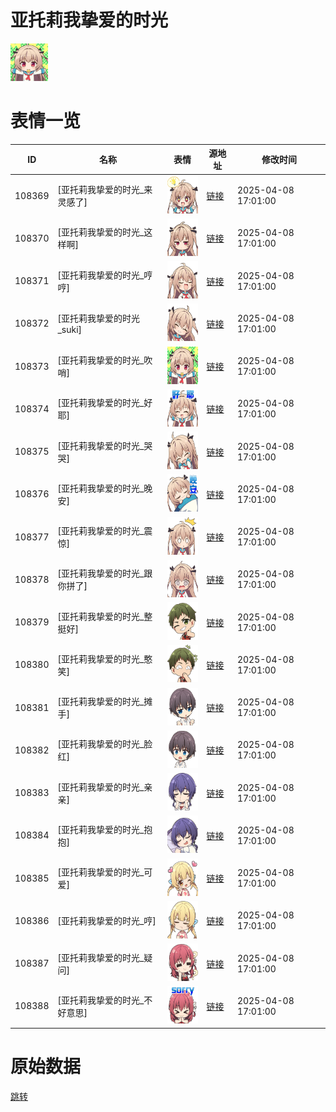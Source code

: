 # 亚托莉我挚爱的时光

<img src="./cover.png" height="60" alt="cover" />

# 表情一览

|ID|名称|表情|源地址|修改时间|
|----|----|----|----|----|
|108369|[亚托莉我挚爱的时光_来灵感了]|<img src="./pic/108369_%5B亚托莉我挚爱的时光_来灵感了%5D.png" height="60" alt="来灵感了"/>|[链接](https://i0.hdslb.com/bfs/garb/939f9ae28ca234679081d7c8bb96840ab9712956.png)|2025-04-08 17:01:00|
|108370|[亚托莉我挚爱的时光_这样啊]|<img src="./pic/108370_%5B亚托莉我挚爱的时光_这样啊%5D.png" height="60" alt="这样啊"/>|[链接](https://i0.hdslb.com/bfs/garb/ebd37457c4476da5d152ca0518e86c746a8d53a5.png)|2025-04-08 17:01:00|
|108371|[亚托莉我挚爱的时光_哼哼]|<img src="./pic/108371_%5B亚托莉我挚爱的时光_哼哼%5D.png" height="60" alt="哼哼"/>|[链接](https://i0.hdslb.com/bfs/garb/bdfa03dca3e5c07fbe9d78a648917774e4776a4c.png)|2025-04-08 17:01:00|
|108372|[亚托莉我挚爱的时光_suki]|<img src="./pic/108372_%5B亚托莉我挚爱的时光_suki%5D.png" height="60" alt="suki"/>|[链接](https://i0.hdslb.com/bfs/garb/af11ef4ba04219ba5b8435cf333a8afecbc7f8df.png)|2025-04-08 17:01:00|
|108373|[亚托莉我挚爱的时光_吹哨]|<img src="./pic/108373_%5B亚托莉我挚爱的时光_吹哨%5D.png" height="60" alt="吹哨"/>|[链接](https://i0.hdslb.com/bfs/garb/d37a2e2006f860c1e62a59b1e6b47c029cb39d9c.png)|2025-04-08 17:01:00|
|108374|[亚托莉我挚爱的时光_好耶]|<img src="./pic/108374_%5B亚托莉我挚爱的时光_好耶%5D.png" height="60" alt="好耶"/>|[链接](https://i0.hdslb.com/bfs/garb/509035696083a72362645cdbaf4cd968c2e4953d.png)|2025-04-08 17:01:00|
|108375|[亚托莉我挚爱的时光_哭哭]|<img src="./pic/108375_%5B亚托莉我挚爱的时光_哭哭%5D.png" height="60" alt="哭哭"/>|[链接](https://i0.hdslb.com/bfs/garb/d1b768cd2d801b826e017f343ba720cfb9b8b9d5.png)|2025-04-08 17:01:00|
|108376|[亚托莉我挚爱的时光_晚安]|<img src="./pic/108376_%5B亚托莉我挚爱的时光_晚安%5D.png" height="60" alt="晚安"/>|[链接](https://i0.hdslb.com/bfs/garb/fc897de19c1034dd94200d21858eaad615e12308.png)|2025-04-08 17:01:00|
|108377|[亚托莉我挚爱的时光_震惊]|<img src="./pic/108377_%5B亚托莉我挚爱的时光_震惊%5D.png" height="60" alt="震惊"/>|[链接](https://i0.hdslb.com/bfs/garb/b9706e8bd3b89be08c09d22314cf19adbbcf08f3.png)|2025-04-08 17:01:00|
|108378|[亚托莉我挚爱的时光_跟你拼了]|<img src="./pic/108378_%5B亚托莉我挚爱的时光_跟你拼了%5D.png" height="60" alt="跟你拼了"/>|[链接](https://i0.hdslb.com/bfs/garb/d328b1ed35ca5b4f3537da6ababacccb1f542d9d.png)|2025-04-08 17:01:00|
|108379|[亚托莉我挚爱的时光_整挺好]|<img src="./pic/108379_%5B亚托莉我挚爱的时光_整挺好%5D.png" height="60" alt="整挺好"/>|[链接](https://i0.hdslb.com/bfs/garb/58f8ed0584286fabefdfb51793e796f632284a9c.png)|2025-04-08 17:01:00|
|108380|[亚托莉我挚爱的时光_憨笑]|<img src="./pic/108380_%5B亚托莉我挚爱的时光_憨笑%5D.png" height="60" alt="憨笑"/>|[链接](https://i0.hdslb.com/bfs/garb/1f413d3dbd73af10666c676bbe26afb3e2072dfe.png)|2025-04-08 17:01:00|
|108381|[亚托莉我挚爱的时光_摊手]|<img src="./pic/108381_%5B亚托莉我挚爱的时光_摊手%5D.png" height="60" alt="摊手"/>|[链接](https://i0.hdslb.com/bfs/garb/b9bc905c2449a4efbe1a395a62144b68854152e6.png)|2025-04-08 17:01:00|
|108382|[亚托莉我挚爱的时光_脸红]|<img src="./pic/108382_%5B亚托莉我挚爱的时光_脸红%5D.png" height="60" alt="脸红"/>|[链接](https://i0.hdslb.com/bfs/garb/c5a61c7fcf34cc6a453aa1f101c1b9269d644a45.png)|2025-04-08 17:01:00|
|108383|[亚托莉我挚爱的时光_亲亲]|<img src="./pic/108383_%5B亚托莉我挚爱的时光_亲亲%5D.png" height="60" alt="亲亲"/>|[链接](https://i0.hdslb.com/bfs/garb/73ff1a6b60b2610862e7415f31dc5188a0a981e2.png)|2025-04-08 17:01:00|
|108384|[亚托莉我挚爱的时光_抱抱]|<img src="./pic/108384_%5B亚托莉我挚爱的时光_抱抱%5D.png" height="60" alt="抱抱"/>|[链接](https://i0.hdslb.com/bfs/garb/47b27dc8a992b344eb425cd67ae6d5f884fcacd2.png)|2025-04-08 17:01:00|
|108385|[亚托莉我挚爱的时光_可爱]|<img src="./pic/108385_%5B亚托莉我挚爱的时光_可爱%5D.png" height="60" alt="可爱"/>|[链接](https://i0.hdslb.com/bfs/garb/38b2c14a7c6add56a225aec2e41b1ccd05eeec28.png)|2025-04-08 17:01:00|
|108386|[亚托莉我挚爱的时光_哼]|<img src="./pic/108386_%5B亚托莉我挚爱的时光_哼%5D.png" height="60" alt="哼"/>|[链接](https://i0.hdslb.com/bfs/garb/194867f66c99c196fb88c4fa10e40ade81ebd010.png)|2025-04-08 17:01:00|
|108387|[亚托莉我挚爱的时光_疑问]|<img src="./pic/108387_%5B亚托莉我挚爱的时光_疑问%5D.png" height="60" alt="疑问"/>|[链接](https://i0.hdslb.com/bfs/garb/ac982217735865625bde4df19ac4abd34e94b7f6.png)|2025-04-08 17:01:00|
|108388|[亚托莉我挚爱的时光_不好意思]|<img src="./pic/108388_%5B亚托莉我挚爱的时光_不好意思%5D.png" height="60" alt="不好意思"/>|[链接](https://i0.hdslb.com/bfs/garb/455d79cbc3ff6eb36144ecfe59a9c9f7a3ca2e39.png)|2025-04-08 17:01:00|

# 原始数据

[跳转](./raw.json)

